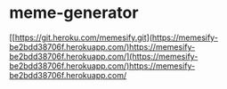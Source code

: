 # meme-generator

[[https://git.heroku.com/memesify.git](https://memesify-be2bdd38706f.herokuapp.com/)https://memesify-be2bdd38706f.herokuapp.com/](https://memesify-be2bdd38706f.herokuapp.com/)https://memesify-be2bdd38706f.herokuapp.com/
